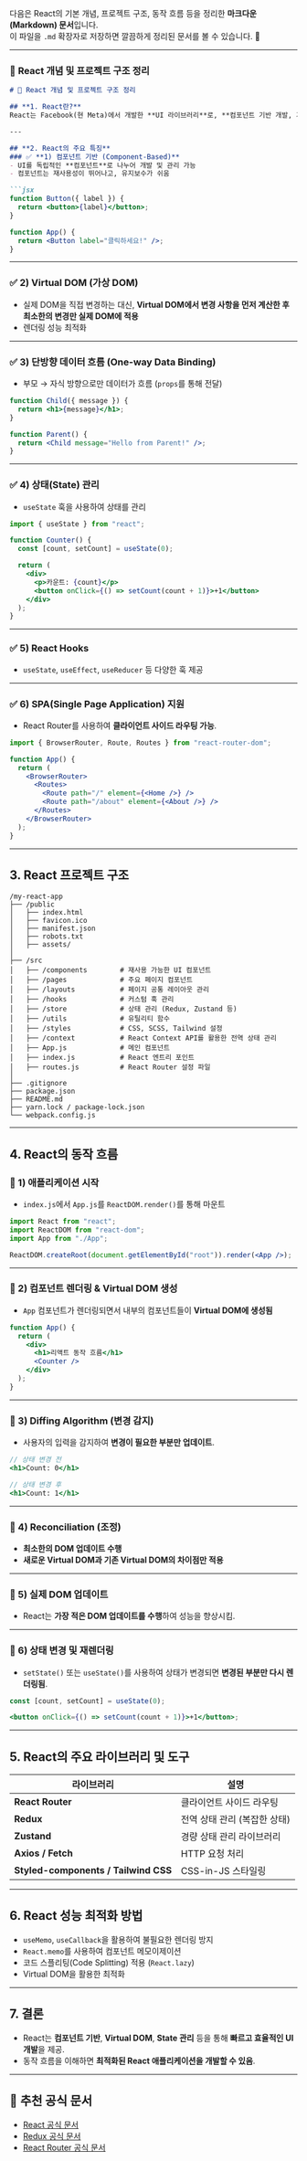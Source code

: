 다음은 React의 기본 개념, 프로젝트 구조, 동작 흐름 등을 정리한 **마크다운(Markdown) 문서**입니다.  
이 파일을 `.md` 확장자로 저장하면 깔끔하게 정리된 문서를 볼 수 있습니다. 🎯  

---  

### 📌 **React 개념 및 프로젝트 구조 정리**
  
```markdown
# 📌 React 개념 및 프로젝트 구조 정리

## **1. React란?**
React는 Facebook(현 Meta)에서 개발한 **UI 라이브러리**로, **컴포넌트 기반 개발, 가상 DOM, 단방향 데이터 흐름** 등의 특징을 갖고 있다.

---

## **2. React의 주요 특징**
### ✅ **1) 컴포넌트 기반 (Component-Based)**
- UI를 독립적인 **컴포넌트**로 나누어 개발 및 관리 가능
- 컴포넌트는 재사용성이 뛰어나고, 유지보수가 쉬움

```jsx
function Button({ label }) {
  return <button>{label}</button>;
}

function App() {
  return <Button label="클릭하세요!" />;
}
```

---

### ✅ **2) Virtual DOM (가상 DOM)**
- 실제 DOM을 직접 변경하는 대신, **Virtual DOM에서 변경 사항을 먼저 계산한 후 최소한의 변경만 실제 DOM에 적용**
- 렌더링 성능 최적화

---

### ✅ **3) 단방향 데이터 흐름 (One-way Data Binding)**
- 부모 → 자식 방향으로만 데이터가 흐름 (`props`를 통해 전달)

```jsx
function Child({ message }) {
  return <h1>{message}</h1>;
}

function Parent() {
  return <Child message="Hello from Parent!" />;
}
```

---

### ✅ **4) 상태(State) 관리**
- `useState` 훅을 사용하여 상태를 관리

```jsx
import { useState } from "react";

function Counter() {
  const [count, setCount] = useState(0);

  return (
    <div>
      <p>카운트: {count}</p>
      <button onClick={() => setCount(count + 1)}>+1</button>
    </div>
  );
}
```

---

### ✅ **5) React Hooks**
- `useState`, `useEffect`, `useReducer` 등 다양한 훅 제공

---

### ✅ **6) SPA(Single Page Application) 지원**
- React Router를 사용하여 **클라이언트 사이드 라우팅 가능**.

```jsx
import { BrowserRouter, Route, Routes } from "react-router-dom";

function App() {
  return (
    <BrowserRouter>
      <Routes>
        <Route path="/" element={<Home />} />
        <Route path="/about" element={<About />} />
      </Routes>
    </BrowserRouter>
  );
}
```

---

## **3. React 프로젝트 구조**
```
/my-react-app
├── /public
│   ├── index.html
│   ├── favicon.ico
│   ├── manifest.json
│   ├── robots.txt
│   ├── assets/
│
├── /src
│   ├── /components        # 재사용 가능한 UI 컴포넌트
│   ├── /pages             # 주요 페이지 컴포넌트
│   ├── /layouts           # 페이지 공통 레이아웃 관리
│   ├── /hooks             # 커스텀 훅 관리
│   ├── /store             # 상태 관리 (Redux, Zustand 등)
│   ├── /utils             # 유틸리티 함수
│   ├── /styles            # CSS, SCSS, Tailwind 설정
│   ├── /context           # React Context API를 활용한 전역 상태 관리
│   ├── App.js             # 메인 컴포넌트
│   ├── index.js           # React 엔트리 포인트
│   ├── routes.js          # React Router 설정 파일
│
├── .gitignore
├── package.json
├── README.md
├── yarn.lock / package-lock.json
└── webpack.config.js
```

---

## **4. React의 동작 흐름**
### **🔹 1) 애플리케이션 시작**
- `index.js`에서 `App.js`를 `ReactDOM.render()`를 통해 마운트

```jsx
import React from "react";
import ReactDOM from "react-dom";
import App from "./App";

ReactDOM.createRoot(document.getElementById("root")).render(<App />);
```

---

### **🔹 2) 컴포넌트 렌더링 & Virtual DOM 생성**
- `App` 컴포넌트가 렌더링되면서 내부의 컴포넌트들이 **Virtual DOM에 생성됨**

```jsx
function App() {
  return (
    <div>
      <h1>리액트 동작 흐름</h1>
      <Counter />
    </div>
  );
}
```

---

### **🔹 3) Diffing Algorithm (변경 감지)**
- 사용자의 입력을 감지하여 **변경이 필요한 부분만 업데이트**.

```jsx
// 상태 변경 전
<h1>Count: 0</h1>

// 상태 변경 후
<h1>Count: 1</h1>
```

---

### **🔹 4) Reconciliation (조정)**
- **최소한의 DOM 업데이트 수행**
- **새로운 Virtual DOM과 기존 Virtual DOM의 차이점만 적용**

---

### **🔹 5) 실제 DOM 업데이트**
- React는 **가장 적은 DOM 업데이트를 수행**하여 성능을 향상시킴.

---

### **🔹 6) 상태 변경 및 재렌더링**
- `setState()` 또는 `useState()`를 사용하여 상태가 변경되면 **변경된 부분만 다시 렌더링됨**.

```jsx
const [count, setCount] = useState(0);

<button onClick={() => setCount(count + 1)}>+1</button>;
```

---

## **5. React의 주요 라이브러리 및 도구**
| 라이브러리 | 설명 |
|-----------|------|
| **React Router** | 클라이언트 사이드 라우팅 |
| **Redux** | 전역 상태 관리 (복잡한 상태) |
| **Zustand** | 경량 상태 관리 라이브러리 |
| **Axios / Fetch** | HTTP 요청 처리 |
| **Styled-components / Tailwind CSS** | CSS-in-JS 스타일링 |

---

## **6. React 성능 최적화 방법**
- `useMemo`, `useCallback`을 활용하여 불필요한 렌더링 방지
- `React.memo`를 사용하여 컴포넌트 메모이제이션
- 코드 스플리팅(Code Splitting) 적용 (`React.lazy`)
- Virtual DOM을 활용한 최적화

---

## **7. 결론**
- React는 **컴포넌트 기반**, **Virtual DOM**, **State 관리** 등을 통해 **빠르고 효율적인 UI 개발**을 제공.
- 동작 흐름을 이해하면 **최적화된 React 애플리케이션을 개발할 수 있음**.

---

## **📖 추천 공식 문서**
- [React 공식 문서](https://react.dev/)
- [Redux 공식 문서](https://redux.js.org/)
- [React Router 공식 문서](https://reactrouter.com/)

```

